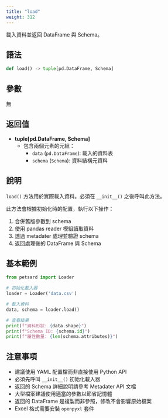 ```yaml
---
title: "load"
weight: 312
---
```


載入資料並返回 DataFrame 與 Schema。

## 語法

```python
def load() -> tuple[pd.DataFrame, Schema]
```

## 參數

無

## 返回值

- **tuple[pd.DataFrame, Schema]**
    - 包含兩個元素的元組：
        - `data` (`pd.DataFrame`): 載入的資料表
        - `schema` (`Schema`): 資料結構元資料

## 說明

`load()` 方法用於實際載入資料。必須在 `__init__()` 之後呼叫此方法。

此方法會根據初始化時的配置，執行以下操作：
1. 合併舊版參數到 schema
2. 使用 pandas reader 模組讀取資料
3. 透過 metadater 處理並驗證 schema
4. 返回處理後的 DataFrame 與 Schema

## 基本範例

```python
from petsard import Loader

# 初始化載入器
loader = Loader('data.csv')

# 載入資料
data, schema = loader.load()

# 查看結果
print(f"資料形狀: {data.shape}")
print(f"Schema ID: {schema.id}")
print(f"屬性數量: {len(schema.attributes)}")
```

## 注意事項

- 建議使用 YAML 配置檔而非直接使用 Python API
- 必須先呼叫 `__init__()` 初始化載入器
- 返回的 Schema 詳細說明請參考 Metadater API 文檔
- 大型檔案建議使用適當的參數以節省記憶體
- 返回的 DataFrame 是複製而非參照，修改不會影響原始檔案
- Excel 格式需要安裝 `openpyxl` 套件